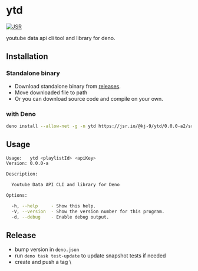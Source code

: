# ytd

[![JSR](https://jsr.io/badges/@kj-9/ytd)](https://jsr.io/@kj-9/ytd)

youtube data api cli tool and library for deno.

## Installation

### Standalone binary

- Download standalone binary from
  [releases](https://github.com/kj-9/ytd/releases).
- Move downloaded file to path
- Or you can download source code and compile on your own.

### with Deno

```sh
deno install --allow-net -g -n ytd https://jsr.io/@kj-9/ytd/0.0.0-a2/src/cli.ts
```

## Usage

```sh
Usage:   ytd <playlistId> <apiKey>
Version: 0.0.0-a                  

Description:

  Youtube Data API CLI and library for Deno

Options:

  -h, --help     - Show this help.                            
  -V, --version  - Show the version number for this program.  
  -d, --debug    - Enable debug output.
```

## Release

- bump version in `deno.json`
- run `deno task test-update` to update snapshot tests if needed
- create and push a tag
\